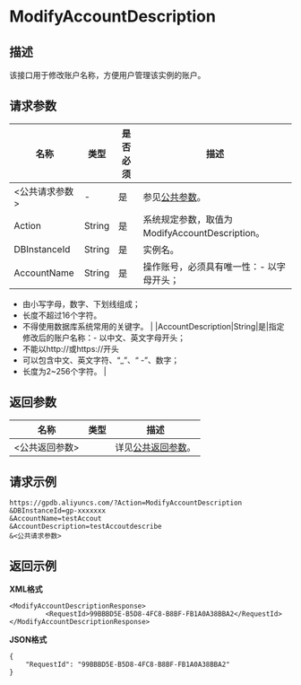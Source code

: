 # ModifyAccountDescription

## 描述

该接口用于修改账户名称，方便用户管理该实例的账户。

## 请求参数

|名称|类型|是否必须|描述|
|--|--|----|--|
|<公共请求参数\>|-|是|参见[公共参数](/cn.zh-CN/API参考/公共参数.md)。|
|Action|String|是|系统规定参数，取值为ModifyAccountDescription。|
|DBInstanceId|String|是|实例名。|
|AccountName|String|是|操作账号，必须具有唯一性：-   以字母开头；
-   由小写字母，数字、下划线组成；
-   长度不超过16个字符。
-   不得使用数据库系统常用的关键字。 |
|AccountDescription|String|是|指定修改后的账户名称：-   以中文、英文字母开头；
-   不能以http://或https://开头
-   可以包含中文、英文字符、“\_”、“ -”、数字；
-   长度为2~256个字符。 |

## 返回参数

|名称|类型|描述|
|--|--|--|
|<公共返回参数\>| |详见[公共返回参数](/cn.zh-CN/API参考/公共参数.mdsection_apd_1rv_3bb)。|

## 请求示例

```
https://gpdb.aliyuncs.com/?Action=ModifyAccountDescription
&DBInstanceId=gp-xxxxxxx
&AccountName=testAccout
&AccountDescription=testAccoutdescribe
&<公共请求参数>
```

## 返回示例

**XML格式**

```
<ModifyAccountDescriptionResponse>
         <RequestId>99BBBD5E-B5D8-4FC8-B8BF-FB1A0A38BBA2</RequestId>
</ModifyAccountDescriptionResponse>
```

**JSON格式**

```
{
    "RequestId": "99BBBD5E-B5D8-4FC8-B8BF-FB1A0A38BBA2"
}
```


